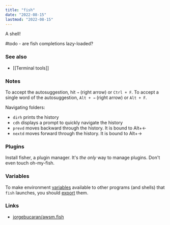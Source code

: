 ```yaml
---
title: "fish"
date: "2022-08-15"
lastmod: "2022-08-15"
---
```


A shell!

#todo - are fish completions lazy-loaded?

### See also
- [[Terminal tools]]

### Notes
To accept the autosuggestion, hit `→` (right arrow) or `Ctrl + F`. To accept a single word of the autosuggestion, `Alt + →` (right arrow) or `Alt + F`.

Navigating folders:
- `dirh` prints the history
- `cdh` displays a prompt to quickly navigate the history
- `prevd` moves backward through the history. It is bound to Alt+←
- `nextd` moves forward through the history. It is bound to Alt+→

### Plugins
Install fisher, a plugin manager. It's *the only* way to manage plugins. Don't even touch oh-my-fish.

### Variables
To make environment [variables](https://fishshell.com/docs/current/language.html#variables) available to other programs (and shells) that `fish` launches, you should [export](https://fishshell.com/docs/current/language.html#variables-export) them.

### Links
- [jorgebucaran/awsm.fish](https://github.com/jorgebucaran/awsm.fish)
